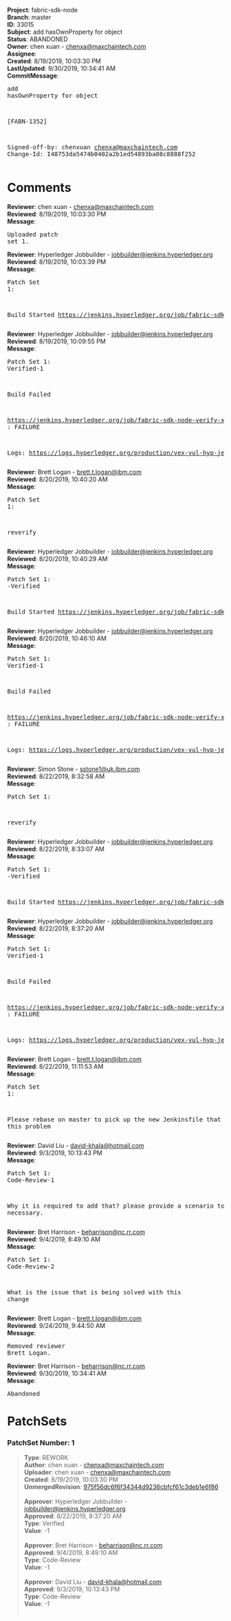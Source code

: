 <strong>Project</strong>: fabric-sdk-node<br><strong>Branch</strong>: master<br><strong>ID</strong>: 33015<br><strong>Subject</strong>: add hasOwnProperty for object<br><strong>Status</strong>: ABANDONED<br><strong>Owner</strong>: chen xuan - chenxa@maxchaintech.com<br><strong>Assignee</strong>:<br><strong>Created</strong>: 8/19/2019, 10:03:30 PM<br><strong>LastUpdated</strong>: 9/30/2019, 10:34:41 AM<br><strong>CommitMessage</strong>:<br><pre>add hasOwnProperty for object

[FABN-1352]

Signed-off-by: chenxuan <chenxa@maxchaintech.com>
Change-Id: I48753da5474b0402a2b1ed54893ba08c8888f252
</pre><h1>Comments</h1><strong>Reviewer</strong>: chen xuan - chenxa@maxchaintech.com<br><strong>Reviewed</strong>: 8/19/2019, 10:03:30 PM<br><strong>Message</strong>: <pre>Uploaded patch set 1.</pre><strong>Reviewer</strong>: Hyperledger Jobbuilder - jobbuilder@jenkins.hyperledger.org<br><strong>Reviewed</strong>: 8/19/2019, 10:03:39 PM<br><strong>Message</strong>: <pre>Patch Set 1:

Build Started https://jenkins.hyperledger.org/job/fabric-sdk-node-verify-x86_64/2811/</pre><strong>Reviewer</strong>: Hyperledger Jobbuilder - jobbuilder@jenkins.hyperledger.org<br><strong>Reviewed</strong>: 8/19/2019, 10:09:55 PM<br><strong>Message</strong>: <pre>Patch Set 1: Verified-1

Build Failed 

https://jenkins.hyperledger.org/job/fabric-sdk-node-verify-x86_64/2811/ : FAILURE

Logs: https://logs.hyperledger.org/production/vex-yul-hyp-jenkins-3/fabric-sdk-node-verify-x86_64/2811</pre><strong>Reviewer</strong>: Brett Logan - brett.t.logan@ibm.com<br><strong>Reviewed</strong>: 8/20/2019, 10:40:20 AM<br><strong>Message</strong>: <pre>Patch Set 1:

reverify</pre><strong>Reviewer</strong>: Hyperledger Jobbuilder - jobbuilder@jenkins.hyperledger.org<br><strong>Reviewed</strong>: 8/20/2019, 10:40:29 AM<br><strong>Message</strong>: <pre>Patch Set 1: -Verified

Build Started https://jenkins.hyperledger.org/job/fabric-sdk-node-verify-x86_64/2812/</pre><strong>Reviewer</strong>: Hyperledger Jobbuilder - jobbuilder@jenkins.hyperledger.org<br><strong>Reviewed</strong>: 8/20/2019, 10:46:10 AM<br><strong>Message</strong>: <pre>Patch Set 1: Verified-1

Build Failed 

https://jenkins.hyperledger.org/job/fabric-sdk-node-verify-x86_64/2812/ : FAILURE

Logs: https://logs.hyperledger.org/production/vex-yul-hyp-jenkins-3/fabric-sdk-node-verify-x86_64/2812</pre><strong>Reviewer</strong>: Simon Stone - sstone1@uk.ibm.com<br><strong>Reviewed</strong>: 8/22/2019, 8:32:58 AM<br><strong>Message</strong>: <pre>Patch Set 1:

reverify</pre><strong>Reviewer</strong>: Hyperledger Jobbuilder - jobbuilder@jenkins.hyperledger.org<br><strong>Reviewed</strong>: 8/22/2019, 8:33:07 AM<br><strong>Message</strong>: <pre>Patch Set 1: -Verified

Build Started https://jenkins.hyperledger.org/job/fabric-sdk-node-verify-x86_64/2824/</pre><strong>Reviewer</strong>: Hyperledger Jobbuilder - jobbuilder@jenkins.hyperledger.org<br><strong>Reviewed</strong>: 8/22/2019, 8:37:20 AM<br><strong>Message</strong>: <pre>Patch Set 1: Verified-1

Build Failed 

https://jenkins.hyperledger.org/job/fabric-sdk-node-verify-x86_64/2824/ : FAILURE

Logs: https://logs.hyperledger.org/production/vex-yul-hyp-jenkins-3/fabric-sdk-node-verify-x86_64/2824</pre><strong>Reviewer</strong>: Brett Logan - brett.t.logan@ibm.com<br><strong>Reviewed</strong>: 8/22/2019, 11:11:53 AM<br><strong>Message</strong>: <pre>Patch Set 1:

Please rebase on master to pick up the new Jenkinsfile that fixes this problem</pre><strong>Reviewer</strong>: David Liu - david-khala@hotmail.com<br><strong>Reviewed</strong>: 9/3/2019, 10:13:43 PM<br><strong>Message</strong>: <pre>Patch Set 1: Code-Review-1

Why it is required to add that? please provide a scenario to show necessary.</pre><strong>Reviewer</strong>: Bret Harrison - beharrison@nc.rr.com<br><strong>Reviewed</strong>: 9/4/2019, 8:49:10 AM<br><strong>Message</strong>: <pre>Patch Set 1: Code-Review-2

What is the issue that is being solved with this change</pre><strong>Reviewer</strong>: Brett Logan - brett.t.logan@ibm.com<br><strong>Reviewed</strong>: 9/24/2019, 9:44:50 AM<br><strong>Message</strong>: <pre>Removed reviewer Brett Logan.</pre><strong>Reviewer</strong>: Bret Harrison - beharrison@nc.rr.com<br><strong>Reviewed</strong>: 9/30/2019, 10:34:41 AM<br><strong>Message</strong>: <pre>Abandoned</pre><h1>PatchSets</h1><h3>PatchSet Number: 1</h3><blockquote><strong>Type</strong>: REWORK<br><strong>Author</strong>: chen xuan - chenxa@maxchaintech.com<br><strong>Uploader</strong>: chen xuan - chenxa@maxchaintech.com<br><strong>Created</strong>: 8/19/2019, 10:03:30 PM<br><strong>UnmergedRevision</strong>: [975f56dc6f6f34344d9236cbfcf61c3deb1e6f86](https://github.com/hyperledger-gerrit-archive/fabric-sdk-node/commit/975f56dc6f6f34344d9236cbfcf61c3deb1e6f86)<br><br><strong>Approver</strong>: Hyperledger Jobbuilder - jobbuilder@jenkins.hyperledger.org<br><strong>Approved</strong>: 8/22/2019, 8:37:20 AM<br><strong>Type</strong>: Verified<br><strong>Value</strong>: -1<br><br><strong>Approver</strong>: Bret Harrison - beharrison@nc.rr.com<br><strong>Approved</strong>: 9/4/2019, 8:49:10 AM<br><strong>Type</strong>: Code-Review<br><strong>Value</strong>: -1<br><br><strong>Approver</strong>: David Liu - david-khala@hotmail.com<br><strong>Approved</strong>: 9/3/2019, 10:13:43 PM<br><strong>Type</strong>: Code-Review<br><strong>Value</strong>: -1<br><br></blockquote>